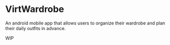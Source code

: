# VirtWardrobe
An android mobile app that allows users to organize their wardrobe and plan their daily outfits in advance.

WIP
